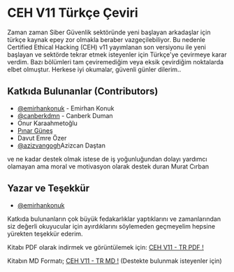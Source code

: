 # CEH V11 Türkçe Çeviri 

Zaman zaman Siber Güvenlik sektöründe yeni başlayan arkadaşlar için türkçe kaynak epey zor olmakla beraber vazgeçilebiliyor. Bu nedenle Certified Ethical Hacking (CEH) v11 yayımlanan son versiyonu ile yeni başlayan ve sektörde tekrar etmek isteyenler için Türkçe'ye çevirmeye karar verdim. Bazı bölümleri tam çeviremediğim veya eksik çevirdiğim noktalarda elbet olmuştur. Herkese iyi okumalar, güvenli günler dilerim..

## Katkıda Bulunanlar (Contributors)
* [@emirhankonuk](https://github.com/emirhankonuk) - Emirhan Konuk
* [@canberkdmn](https://github.com/canberkdmn) - Canberk Duman 
* Onur Karaahmetoğlu 
* [Pınar Güneş](https://github.com/DFIR-4n6)
* Davut Emre Özer
* [@azizvangogh](https://github.com/azizvangogh)Azizcan Daştan

ve ne kadar destek olmak istese de iş yoğunluğundan 
dolayı yardımcı olamayan ama moral ve motivasyon olarak destek duran Murat Cırban

  
## Yazar ve Teşekkür

- [@emirhankonuk](https://github.com/emirhankonuk) 

Katkıda bulunanların çok büyük fedakarlıklar yaptıklarını ve zamanlarından siz değerli okuyucular için ayırdıklarını söylemeden geçmeyelim hepsine yürekten teşekkür ederim.

Kitabı PDF olarak indirmek ve görüntülemek için: [CEH V11 - TR PDF !](/CEHV11-TR-translate.pdf)

Kitabın MD Formatı; [CEH V11 - TR MD !](/cehv11-tr)
(Destekte bulunmak isteyenler için)



  

  
